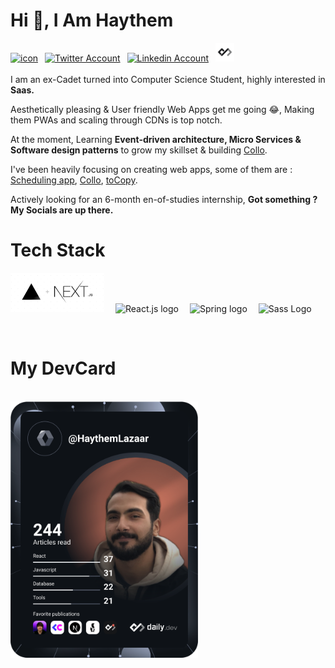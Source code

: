 # Hi 👋, I Am Haythem
<a href="https://haythemlaz.tech" target="_blank"><img src="https://i.ibb.co/LkJf5Wv/icon.png" alt="icon" border="0" width="30" /></a>
&ensp;<a href="https://twitter.com/HaythemLaz" target="_blank"><img src="https://cdn.worldvectorlogo.com/logos/twitter-6.svg" title="Twitter" alt="Twitter Account" width="40"/></a> 
&ensp;<a href="https://www.linkedin.com/in/haythem-lazaar/" target="_blank"><img src="https://cdn.worldvectorlogo.com/logos/linkedin-icon-2.svg" title="Linkedin" alt="Linkedin Account" width="30"/></a>
&ensp;<a href="https://app.daily.dev/haythem06" target="_blank"><img src="https://github.com/FrancescoXX/FrancescoXX/blob/main/App%20Icon%20-%20Black.png" title="daily.dev" alt="daily.devGitHub" width="30"/></a>
<br><br>
I am an ex-Cadet turned into Computer Science Student, highly interested in **Saas.**

Aesthetically pleasing & User friendly Web Apps get me going 😂, Making them PWAs and scaling through CDNs is top notch.

At the moment, Learning **Event-driven architecture, Micro Services & Software design patterns** to grow my skillset & building [Collo](https://www.collo.app).

I've been heavily focusing on creating web apps, some of them are : [Scheduling app](https://bookbyqr-redesign.vercel.app), [Collo](https://www.collo.app), [toCopy](https://to-copy.vercel.app/).

Actively looking for an 6-month en-of-studies internship, **Got something ? My Socials are up there.**  

# Tech Stack

<img src="https://github.com/HaythemLazaar/HaythemLazaar/blob/main/nextjs.png" title="Next.js Logo" alt="Next.js Grafana Logo" width="150"/>&emsp;
<img src="https://www.pngitem.com/pimgs/m/664-6644509_icon-react-js-logo-hd-png-download.png" title="React.js" alt="React.js logo" width="100" />&emsp;
<img src="https://miro.medium.com/max/624/1*dwa1SCG85BAzQttURVUvrA.png" title="Spring" alt="Spring logo" width="80"/>&emsp;
<img src="https://icon-library.com/images/919831.svg.svg" title="Node.js" alt="Sass Logo" width="120"/>&emsp;

<br>

# My DevCard
<br>
<a href="https://app.daily.dev/HaythemLazaar"><img src="https://github.com/HaythemLazaar/HaythemLazaar/blob/main/devcard.svg" width="300" alt="Haythem's Dev Card"/></a>
<!---
HaythemLazaar/HaythemLazaar is a ✨ special ✨ repository because its `README.md` (this file) appears on your GitHub profile.
You can click the Preview link to take a look at your changes.
--->
